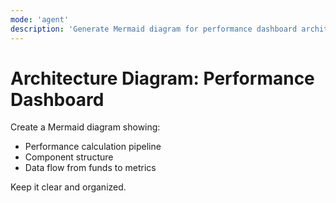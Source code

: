 ```yaml
---
mode: 'agent'
description: 'Generate Mermaid diagram for performance dashboard architecture'
---
```


# Architecture Diagram: Performance Dashboard

Create a Mermaid diagram showing:
- Performance calculation pipeline
- Component structure
- Data flow from funds to metrics

Keep it clear and organized.
